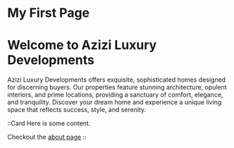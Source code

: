 # My First Page
# Welcome to Azizi Luxury Developments
Azizi Luxury Developments offers exquisite, sophisticated homes designed for discerning buyers. Our properties feature stunning architecture, opulent interiors, and prime locations, providing a sanctuary of comfort, elegance, and tranquility. Discover your dream home and experience a unique living space that reflects success, style, and serenity.

::Card
Here is some content.

Checkout the [about page](/about)
::

